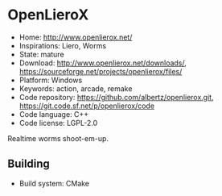 # OpenLieroX

- Home: http://www.openlierox.net/
- Inspirations: Liero, Worms
- State: mature
- Download: http://www.openlierox.net/downloads/, https://sourceforge.net/projects/openlierox/files/
- Platform: Windows
- Keywords: action, arcade, remake
- Code repository: https://github.com/albertz/openlierox.git, https://git.code.sf.net/p/openlierox/code
- Code language: C++
- Code license: LGPL-2.0

Realtime worms shoot-em-up.

## Building

- Build system: CMake
